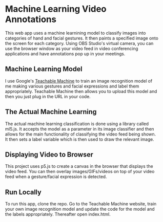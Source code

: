 # Machine Learning Video Annotations

This web app uses a machine learnining model to classify images into categories of hand and facial gestures. It then paints a specified image onto the screen for each category. Using OBS Studio's virtual camera, you can use the browser window as your video feed in video conferencing applications and have annotations pop up in your meetings.

## Machine Learning Model

I use Google's [Teachable Machine](https://teachablemachine.withgoogle.com/) to train an image recognition model of me making various gestures and facial expressions and label them appropriately. Teachable Machine then allows you to upload this model and then you just plug in the URL in your code.

## The Actual Machine Learning

The actual machine learning classification is done using a library called ml5.js. It accepts the model as a parameter in its image classifier and then allows for the main functionality of classifying the video feed being shown. It then sets a label variable which is then used to draw the relevant image.

## Displaying Video to Browser

This project uses p5.js to create a canvas in the browser that displays the video feed. You can then overlay images/GIFs/videos on top of your video feed when a gesture/facial expression is detected.

## Run Locally

To run this app, clone the repo. Go to the Teachable Machine website, train your own image recognition model and update the code for the model and the labels appropriately. Thereafter open index.html.
